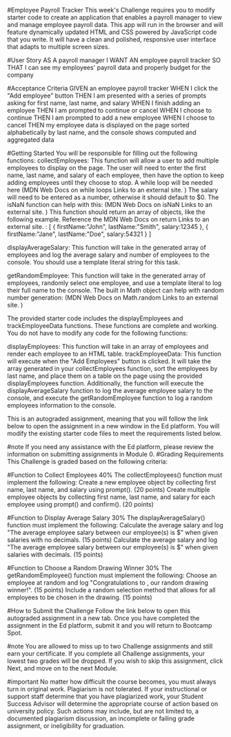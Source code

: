 #Employee Payroll Tracker
This week's Challenge requires you to modify starter code to create an application that enables a payroll manager to view and manage employee payroll data. This app will run in the browser and will feature dynamically updated HTML and CSS powered by JavaScript code that you write. It will have a clean and polished, responsive user interface that adapts to multiple screen sizes.

#User Story
AS A payroll manager
I WANT AN employee payroll tracker
SO THAT I can see my employees' payroll data and properly budget for the company

#Acceptance Criteria
GIVEN an employee payroll tracker
WHEN I click the "Add employee" button
THEN I am presented with a series of prompts asking for first name, last name, and salary
WHEN I finish adding an employee
THEN I am prompted to continue or cancel
WHEN I choose to continue
THEN I am prompted to add a new employee
WHEN I choose to cancel
THEN my employee data is displayed on the page sorted alphabetically by last name, and the console shows computed and aggregated data



#Getting Started
You will be responsible for filling out the following functions:
collectEmployees: This function will allow a user to add multiple employees to display on the page. The user will need to enter the first name, last name, and salary of each employee, then have the option to keep adding employees until they choose to stop. A while loop will be needed here (MDN Web Docs on while loops
Links to an external site.
) The salary will need to be entered as a number, otherwise it should default to $0. The isNaN function can help with this: (MDN Web Docs on isNaN
Links to an external site.
) This function should return an array of objects, like the following example. Reference the MDN Web Docs on return
Links to an external site.
:
   [
        {
            firstName:"John",
            lastName:"Smith",
            salary:12345
        },
        {
            firstName:"Jane",
            lastName:"Doe",
            salary:54321
        }
    ]

displayAverageSalary: This function will take in the generated array of employees and log the average salary and number of employees to the console. You should use a template literal string for this task.

getRandomEmployee: This function will take in the generated array of employees, randomly select one employee, and use a template literal to log their full name to the console. The built in Math object can help with random number generation: (MDN Web Docs on Math.random
Links to an external site.
)

The provided starter code includes the displayEmployees and trackEmployeeData functions. These functions are complete and working. You do not have to modify any code for the following functions:

displayEmployees: This function will take in an array of employees and render each employee to an HTML table.
trackEmployeeData: This function will execute when the "Add Employees" button is clicked. It will take the array generated in your collectEmployees function, sort the employees by last name, and place them on a table on the page using the provided displayEmployees function. Additionally, the function will execute the displayAverageSalary function to log the average employee salary to the console, and execute the getRandomEmployee function to log a random employees information to the console.

This is an autograded assignment, meaning that you will follow the link below to open the assignment in a new window in the Ed platform. You will modify the existing starter code files to meet the requirements listed below.

#note
If you need any assistance with the Ed platform, please review the information on submitting assignments in Module 0.
#Grading Requirements
This Challenge is graded based on the following criteria:

#Function to Collect Employees 40%
The collectEmployees() function must implement the following:
Create a new employee object by collecting first name, last name, and salary using prompt(). (20 points)
Create multiple employee objects by collecting first name, last name, and salary for each employee using prompt() and confirm(). (20 points)

#Function to Display Average Salary 30%
The displayAverageSalary() function must implement the following:
Calculate the average salary and log "The average employee salary between our <numberOfEmployees> employee(s) is $<averageSalaryWithTwoDecimals>" when given salaries with no decimals. (15 points)
Calculate the average salary and log "The average employee salary between our <numberOfEmployees> employee(s) is $<averageSalaryWithTwoDecimals>" when given salaries with decimals. (15 points)

#Function to Choose a Random Drawing Winner 30%
The getRandomEmployee() function must implement the following:
Choose an employee at random and log "Congratulations to <employeeFirstName> <employeeLastName>, our random drawing winner!". (15 points)
Include a random selection method that allows for all employees to be chosen in the drawing. (15 points)


#How to Submit the Challenge
Follow the link below to open this autograded assignment in a new tab. Once you have completed the assignment in the Ed platform, submit it and you will return to Bootcamp Spot.

#note
You are allowed to miss up to two Challenge assignments and still earn your certificate. If you complete all Challenge assignments, your lowest two grades will be dropped. If you wish to skip this assignment, click Next, and move on to the next Module.

#important
No matter how difficult the course becomes, you must always turn in original work. Plagiarism is not tolerated. If your instructional or support staff determine that you have plagiarized work, your Student Success Advisor will determine the appropriate course of action based on university policy. Such actions may include, but are not limited to, a documented plagiarism discussion, an incomplete or failing grade assignment, or ineligibility for graduation.

